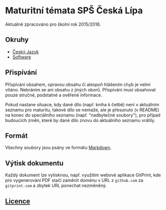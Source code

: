 # Maturitní témata SPŠ Česká Lípa

Aktuálně zpracováno pro školní rok 2015/2016.

## Okruhy

- [Český Jazyk](cesky-jazyk)
- [Software](software)

## Přispívání

Příspívání obsahem, opravou obsahu či alespoň hlášením chyb je velmi vítáno. Nebráním se ani obsahu z jiných oborů. Přispívání musí obsahovat pouze stručné, podstatné a ověřené informace.

Pokud nastane situace, kdy dané dílo (např. kniha k četbě) není v aktuálním seznamu pro maturitu, takové dílo se nemaže, ale je přesunuto (v README) na konec do speciálního seznamu (např. "nadbytečné soubory"), pro případ budoucích změn, které by dané dílo znovu do aktuálního seznamu vrátily.

## Formát

Všechny soubory jsou psány ve formátu [Markdown](https://help.github.com/articles/basic-writing-and-formatting-syntax).

## Výtisk dokumentu

Každý dokument lze vytisknou, např. využitím webové aplikace GitPrint, kde pro vygenerování PDF stačí zaměnit doménu v URL z `github.com` za `gitprint.com` a zbytek URL ponechat nezměněný.

## [Licence](LICENSE)

